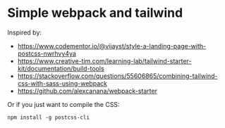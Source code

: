 # Simple webpack and tailwind

Inspired by:

- https://www.codementor.io/@vijayst/style-a-landing-page-with-postcss-nwrhvy4ya
- https://www.creative-tim.com/learning-lab/tailwind-starter-kit/documentation/build-tools
- https://stackoverflow.com/questions/55606865/combining-tailwind-css-with-sass-using-webpack
- https://github.com/alexcanana/webpack-starter

Or if you just want to compile the CSS:

```
npm install -g postcss-cli
```
